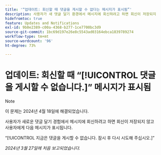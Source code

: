 ```yaml
---
title: '“업데이트: 회신할 때 댓글을 게시할 수 없다는 메시지가 표시됨”'
description: 사용자가 새 댓글 달기 환경에서 메시지에 회신하려고 하면 회신이 저장되지 않고 사용자에게 메시지가 표시됩니다.
hidefromtoc: true
feature: Updates and Notifications
exl-id: 9b0e2389-c00a-4368-b277-1ce7700bc3d9
source-git-commit: 1bc69d197e26e8c5543ad03164ebca1839789274
workflow-type: tm+mt
source-wordcount: '96'
ht-degree: 73%

---
```


# 업데이트: 회신할 때 “[!UICONTROL 댓글을 게시할 수 없습니다.]” 메시지가 표시됨

>[!NOTE]
>
>이 문제는 2024년 4월 18일에 해결되었습니다.

사용자가 새로운 댓글 달기 경험에서 메시지에 회신하려고 하면 회신이 저장되지 않고 사용자에게 다음 메시지가 표시됩니다.

“[!UICONTROL 지금은 댓글을 게시할 수 없습니다. 잠시 후 다시 시도해 주십시오.]”

_2024년 3월 27일에 처음 보고되었습니다._
